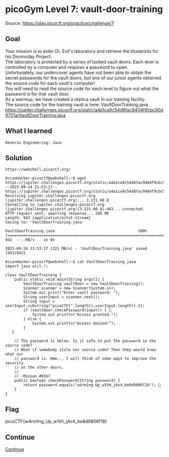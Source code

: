 # picoGym Level 7: vault-door-training
Source: https://play.picoctf.org/practice/challenge/7

## Goal
Your mission is to enter Dr. Evil's laboratory and retrieve the blueprints for his Doomsday Project.<br>
The laboratory is protected by a series of locked vault doors. Each door is controlled by a computer and requires a password to open.<br> Unfortunately, our undercover agents have not been able to obtain the secret passwords for the vault doors, but one of our junior agents obtained the source code for each vault's computer!<br>
You will need to read the source code for each level to figure out what the password is for that vault door.<br>
As a warmup, we have created a replica vault in our training facility.<br>
The source code for the training vault is here: VaultDoorTraining.java<br>
https://jupiter.challenges.picoctf.org/static/a4a1ca9c54d8fac9404f9cbc50d9751a/VaultDoorTraining.java

## What I learned
```
Reverse Engineering: Java
```

## Solution
```
https://webshell.picoctf.org/

AsianHacker-picoctf@webshell:~$ wget https://jupiter.challenges.picoctf.org/static/a4a1ca9c54d8fac9404f9cbc50d9751a/VaultDoorTraining.java
--2025-09-24 21:53:17--  https://jupiter.challenges.picoctf.org/static/a4a1ca9c54d8fac9404f9cbc50d9751a/VaultDoorTraining.java
Resolving jupiter.challenges.picoctf.org (jupiter.challenges.picoctf.org)... 3.131.60.8
Connecting to jupiter.challenges.picoctf.org (jupiter.challenges.picoctf.org)|3.131.60.8|:443... connected.
HTTP request sent, awaiting response... 200 OK
Length: 943 [application/octet-stream]
Saving to: 'VaultDoorTraining.java'

VaultDoorTraining.java                                     100%[======================================================================================================================================>]     943  --.-KB/s    in 0s      

2025-09-24 21:53:17 (321 MB/s) - 'VaultDoorTraining.java' saved [943/943]

AsianHacker-picoctf@webshell:~$ cat VaultDoorTraining.java 
import java.util.*;

class VaultDoorTraining {
    public static void main(String args[]) {
        VaultDoorTraining vaultDoor = new VaultDoorTraining();
        Scanner scanner = new Scanner(System.in); 
        System.out.print("Enter vault password: ");
        String userInput = scanner.next();
        String input = userInput.substring("picoCTF{".length(),userInput.length()-1);
        if (vaultDoor.checkPassword(input)) { 👀
            System.out.println("Access granted.");
        } else {
            System.out.println("Access denied!");
        }
   }

    // The password is below. Is it safe to put the password in the source code?
    // What if somebody stole our source code? Then they would know what our
    // password is. Hmm... I will think of some ways to improve the security
    // on the other doors.
    //
    // -Minion #9567
    public boolean checkPassword(String password) {
        return password.equals("w4rm1ng_Up_w1tH_jAv4_be8d9806f18"); 🔐
    }
}
```

## Flag
picoCTF{w4rm1ng_Up_w1tH_jAv4_be8d9806f18}

## Continue
[Continue](./picoGym0012.md)